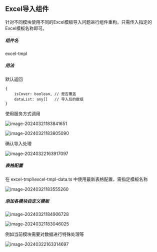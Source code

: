 ## Excel导入组件



针对不同模块使用不同的Excel模板导入问题进行组件重构，只需传入指定的Excel模板名称即可。



##### 组件名

excel-tmpl



##### 用法

默认返回

```
{
	isCover: boolean, // 是否覆盖
	dataList: any[]	  // 导入后的数组
}
```

使用服务方式调用

![image-20240321183841651](https://cdn.jsdelivr.net/gh/MrCodeFront/assets/md/JKw7fSuQXD3cdoM.png)

![image-20240321183805090](https://cdn.jsdelivr.net/gh/MrCodeFront/assets/md/SAOdnlp38HxLhzC.png)

确认导入处理

![image-20240322163917097](https://cdn.jsdelivr.net/gh/MrCodeFront/assets/md/202403221639220.png)



##### 表格配置

在 excel-tmpl\excel-tmpl-data.ts 中使用最新表格配置，需指定模板名称

![image-20240321183555260](https://cdn.jsdelivr.net/gh/MrCodeFront/assets/md/XLRoNJAtP53S1Hc.png)



##### 添加各模块自定义模板

![image-20240321184906728](https://cdn.jsdelivr.net/gh/MrCodeFront/assets/md/202403221634124.png)

![image-20240321183046025](https://cdn.jsdelivr.net/gh/MrCodeFront/assets/md/lKAbyRjNwDJOd5r.png)

例如当前模块需要对数据进行特殊处理等

![image-20240322163314697](https://cdn.jsdelivr.net/gh/MrCodeFront/assets/md/202403221633819.png)